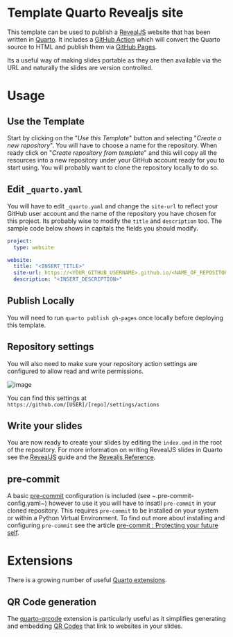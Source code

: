 # Template Quarto Revealjs site

This template can be used to publish a [RevealJS](https://revealjs.com/) website that has been written in
[Quarto](https://www.quarto.org). It includes a [GitHub Action](https://docs.github.com/en/actions) which will convert
the Quarto source to HTML and publish them via [GitHub Pages](https://pages.github.com/).

Its a useful way of making slides portable as they are then available via the URL and naturally the slides are version
controlled.


# Usage

## Use the Template

Start by clicking on the "_Use this Template_" button and selecting "_Create a new repository_". You will have to choose
a name for the repository. When ready click on "_Create repository from template_" and this will copy all the resources
into a new repository under your GitHub account ready for you to start using. You will probably want to clone the
repository locally to do so.

## Edit `_quarto.yaml`

You will have to edit `_quarto.yaml` and change the `site-url` to reflect your GitHub user account and the name of the
repository you have chosen for this project. Its probably wise to modify the `title` and `description` too. The sample
code below shows in capitals the fields you should modify.

``` yaml
project:
  type: website

website:
  title: "<INSERT_TITLE>"
  site-url: https://<YOUR_GITHUB_USERNAME>.github.io/<NAME_OF_REPOSITORY>
  description: "<INSERT_DESCRIPTION>"
```

## Publish Locally

You will need to run `quarto publish gh-pages` once locally before deploying this template.

## Repository settings

You will also need to make sure your repository action settings are configured to allow read and write permissions.

![image](https://user-images.githubusercontent.com/20887250/216280796-86028c95-76b7-418a-a3eb-e614a8ab874a.png)

You can find this settings at `https://github.com/[USER]/[repo]/settings/actions`

## Write your slides

You are now ready to create your slides by editing the `index.qmd` in the root of the repository. For more information
on writing RevealJS slides in Quarto see the [RevealJS](https://quarto.org/docs/presentations/revealjs/) guide and the
[Revealjs Reference](https://quarto.org/docs/reference/formats/presentations/revealjs.html).

## pre-commit

A basic [pre-commit](https://pre-commit.com) configuration is included (see ~.pre-commit-config.yaml~) however to use it
you will have to insatll `pre-commit` in your cloned repository. This requires `pre-commit` to be installed on your
system or within a Python Virtual Environment. To find out more about installing and configuring `pre-commit` see the
article [pre-commit : Protecting your future self](https://rse.shef.ac.uk/blog/pre-commit/).

# Extensions

There is a growing number of useful [Quarto extensions](https://quarto.org/docs/extensions/).

## QR Code generation

The [quarto-qrcode](https://github.com/jmbuhr/quarto-qrcode) extension  is particularly useful as it simplifies
generating and embedding [QR Codes](https://en.wikipedia.org/wiki/QR_code) that link to websites in your slides.
